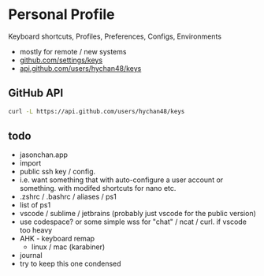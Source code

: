 # Personal Profile
Keyboard shortcuts, Profiles, Preferences, Configs, Environments

* mostly for remote / new systems
* [github.com/settings/keys](https://github.com/settings/keys)
* [api.github.com/users/hychan48/keys](https://api.github.com/users/hychan48/keys)
## GitHub API
```bash
curl -L https://api.github.com/users/hychan48/keys
```

## todo
* jasonchan.app
* import
* public ssh key / config.
* i.e. want something that with auto-configure a user account or something. with modifed shortcuts for nano etc.
* .zshrc / .bashrc / aliases / ps1
* list of ps1
* vscode / sublime / jetbrains (probably just vscode for the public version)
* use codespace? or some simple wss for "chat" / ncat / curl. if vscode too heavy
* AHK - keyboard remap
  * linux / mac (karabiner)
* journal
* try to keep this one condensed
